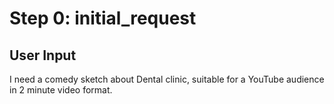 # Step 0: initial_request

## User Input

I need a comedy sketch about Dental clinic, suitable for a YouTube audience in 2 minute video format.

